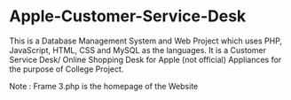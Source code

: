 # Apple-Customer-Service-Desk


This is a Database Management System and Web Project which uses PHP, JavaScript, HTML, CSS and MySQL as the languages.
It is a Customer Service Desk/ Online Shopping Desk for Apple (not official) Appliances for the purpose of College Project.

Note : Frame 3.php is the homepage of the Website
